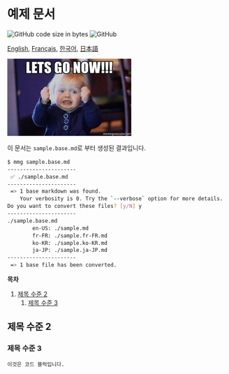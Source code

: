 # 예제 문서

![GitHub code size in bytes](https://img.shields.io/github/languages/code-size/ryul1206/multilingual-markdown.svg)
![GitHub](https://img.shields.io/github/license/ryul1206/multilingual-markdown.svg)

[English](example.md),
[Français](example.fr-FR.md),
[한국어](example.ko-KR.md),
[日本語](example.ja-JP.md)

![lets go now](lets-go-now.jpg)

이 문서는 `sample.base.md`로 부터 생성된 결과입니다.

```sh
$ mmg sample.base.md
----------------------
 ✅ ./sample.base.md
----------------------
 => 1 base markdown was found.
    Your verbosity is 0. Try the `--verbose` option for more details.
Do you want to convert these files? [y/N] y
----------------------
./sample.base.md
        en-US: ./sample.md
        fr-FR: ./sample.fr-FR.md
        ko-KR: ./sample.ko-KR.md
        ja-JP: ./sample.ja-JP.md
----------------------
 => 1 base file has been converted.
```

**목차**
1. [제목 수준 2](#제목-수준-2)
    1. [제목 수준 3](#제목-수준-3)

## 제목 수준 2

### 제목 수준 3

```bash
이것은 코드 블럭입니다.
```

